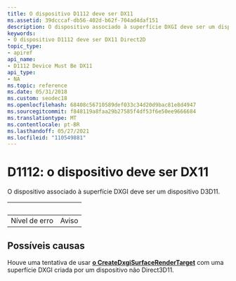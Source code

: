```yaml
---
title: O dispositivo D1112 deve ser DX11
ms.assetid: 39dcccaf-db56-402d-b62f-704ad4daf151
description: O dispositivo associado à superfície DXGI deve ser um dispositivo D3D11.
keywords:
- O dispositivo D1112 deve ser DX11 Direct2D
topic_type:
- apiref
api_name:
- D1112 Device Must Be DX11
api_type:
- NA
ms.topic: reference
ms.date: 05/31/2018
ms.custom: seodec18
ms.openlocfilehash: 68408c56710589def033c34d20d9bac81e8d4947
ms.sourcegitcommit: f848119a8faa29b27585f4df53f6e50ee9666684
ms.translationtype: MT
ms.contentlocale: pt-BR
ms.lasthandoff: 05/27/2021
ms.locfileid: "110549881"
---
```

# <a name="d1112-device-must-be-dx11"></a>D1112: o dispositivo deve ser DX11

O dispositivo associado à superfície DXGI deve ser um dispositivo D3D11.



| &nbsp;      |  &nbsp; |
|-------------|---------|
| Nível de erro | Aviso |



 

## <a name="possible-causes"></a>Possíveis causas

Houve uma tentativa de usar [**o CreateDxgiSurfaceRenderTarget**](/windows/win32/api/d2d1/nf-d2d1-id2d1factory-createdxgisurfacerendertarget(idxgisurface_constd2d1_render_target_properties__id2d1rendertarget)) com uma superfície DXGI criada por um dispositivo não Direct3D11.

 

 




